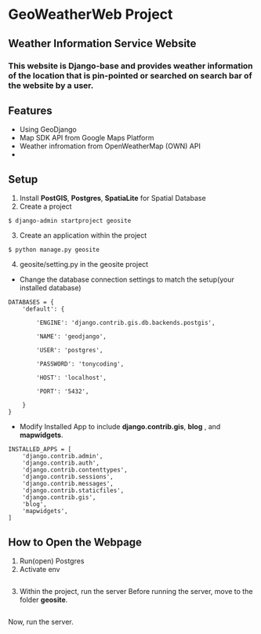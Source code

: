 # GeoWeatherWeb Project

Weather Information Service Website
-----

### This website is Django-base and provides weather information of the location that is pin-pointed or searched on search bar of the website by a user. 

Features
-----
- Using GeoDjango
- Map SDK API from Google Maps Platform
- Weather infromation from OpenWeatherMap (OWN) API
- 


Setup
-----

1. Install **PostGIS**, **Postgres**, **SpatiaLite** for Spatial Database
2.  Create a project 
```
$ django-admin startproject geosite
```
3. Create an application within the project 
```
$ python manage.py geosite 
```
4. geosite/setting.py in the geosite project

-  Change the database connection settings to match the setup(your installed database)
```
DATABASES = {
    'default': {

        'ENGINE': 'django.contrib.gis.db.backends.postgis',

        'NAME': 'geodjango',

        'USER': 'postgres',

        'PASSWORD': 'tonycoding',

        'HOST': 'localhost',

        'PORT': '5432',

    }
}
```
- Modify Installed App to include **django.contrib.gis**, **blog** , and **mapwidgets**.
```
INSTALLED_APPS = [
    'django.contrib.admin',
    'django.contrib.auth',
    'django.contrib.contenttypes',
    'django.contrib.sessions',
    'django.contrib.messages',
    'django.contrib.staticfiles',
    'django.contrib.gis',
    'blog',
    'mapwidgets',
]
```




How to Open the Webpage
-----
1. Run(open) Postgres
2. Activate env
```$ source env/bin/activate
```
3. Within the project, run the server
Before running the server, move to the folder **geosite**.
```$ cd geosite
```
Now, run the server.
```$ python manage.py runserver
```
